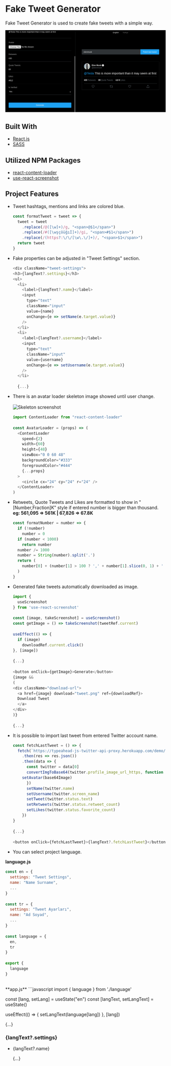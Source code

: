 # Fake Tweet Generator
Fake Tweet Generator is used to create fake tweets with a simple way.

![](https://github.com/ynsmrsk/tweet-maker/blob/main/screenshots/example.png "Tweet Maker sample")

## Built With
* [React.js](https://reactjs.org/)
* [SASS](https://sass-lang.com/)

## Utilized NPM Packages
* [react-content-loader](https://www.npmjs.com/package/react-content-loader)
* [use-react-screenshot](https://www.npmjs.com/package/use-react-screenshot)

## Project Features
- Tweet hashtags, mentions and links are colored blue.
    ```javascript
	const formatTweet = tweet => {
	  tweet = tweet
	    .replace(/@([\w]+)/g, "<span>@$1</span>")
	    .replace(/#([\wşçöüğıİ]+)/gi, "<span>#$1</span>")
	    .replace(/(https?:\/\/[\w\.\/]+)/, "<span>$1</span>")
	  return tweet
	}
   ``` 
- Fake properties can be adjusted in "Tweet Settings" section.
	```javascript
	<div className="tweet-settings">
	<h3>{langText?.settings}</h3>
	<ul>
	  <li>
	    <label>{langText?.name}</label>
	    <input
	      type="text"
	      className="input"
	      value={name}
	      onChange={e => setName(e.target.value)}
	    />
	  </li>
	  <li>
	    <label>{langText?.username}</label>
	    <input
	      type="text"
	      className="input"
	      value={username}
	      onChange={e => setUsername(e.target.value)}
	    />
	  </li>
	  
	  {...}
	```
- There is an avatar loader skeleton image showed until user change. <br><br>
![](https://github.com/ynsmrsk/tweet-maker/blob/main/screenshots/skeleton.png "Skeleton screenshot")
	```javascript
	import ContentLoader from "react-content-loader"

	const AvatarLoader = (props) => (
	  <ContentLoader
	    speed={2}
	    width={60}
	    height={48}
	    viewBox="0 0 60 48"
	    backgroundColor="#333"
	    foregroundColor="#444"
	    {...props}
	  >
	    <circle cx="24" cy="24" r="24" />
	  </ContentLoader>
	)
	```
- Retweets, Quote Tweets and Likes are formatted to show in "[Number,Fraction]K" style if entered number is bigger than thousand. <br>
**eg: 561,095 => 561K | 67,826 => 67.8K**
	```javascript
	const formatNumber = number => {
	  if (!number)
	    number = 0
	  if (number < 1000)
	    return number
	  number /= 1000
	  number = String(number).split('.')
	  return (
	    number[0] + (number[1] > 100 ? ',' + number[1].slice(0, 1) + ' K' : ' K')
	  )
	}
	```
- Generated fake tweets automatically downloaded as image.
	```javascript
	import {
	  useScreenshot
	} from 'use-react-screenshot'

	const [image, takeScreenshot] = useScreenshot()
	const getImage = () => takeScreenshot(tweetRef.current)

	useEffect(() => {
	  if (image)
	    downloadRef.current.click()
	}, [image])
	
	{...}

	<button onClick={getImage}>Generate</button>
	{image &&
	(
	<div className="download-url">
	  <a href={image} download="tweet.png" ref={downloadRef}>
	  Download Tweet
	  </a>
	</div>
	)}
	
	{...}
	```
    
- It is possible to import last tweet from entered Twitter account name.
	```javascript
	const fetchLastTweet = () => {
	  fetch(`https://typeahead-js-twitter-api-proxy.herokuapp.com/demo/search?q=${username}`)
	    .then(res => res.json())
	    .then(data => {
	      const twitter = data[0]
	      convertImgToBase64(twitter.profile_image_url_https, function (base64Image) {
		setAvatar(base64Image)
	      })
	      setName(twitter.name)
	      setUsername(twitter.screen_name)
	      setTweet(twitter.status.text)
	      setRetweets(twitter.status.retweet_count)
	      setLikes(twitter.status.favorite_count)
	    })
	}
	
	{...}
	
	<button onClick={fetchLastTweet}>{langText?.fetchLastTweet}</button>
	```

- You can select project language.

**language.js**
```javascript
const en = {
  settings: "Tweet Settings",
  name: "Name Surname",
  ...
}

const tr = {
  settings: "Tweet Ayarları",
  name: "Ad Soyad",
  ...
}

const language = {
  en,
  tr
}

export {
  language
}
```
<br>
**app.js**
```javascript
import {
  language
} from './language'

const [lang, setLang] = useState("en")
const [langText, setLangText] = useState()

useEffect(() => {
  setLangText(language[lang])
}, [lang])

{...}

<h3>{langText?.settings}</h3>
<ul>
<li>
  <label>{langText?.name}</label>
  
  {...}
```
